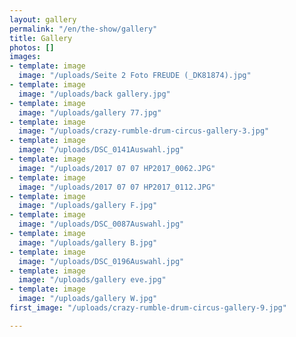 ```yaml
---
layout: gallery
permalink: "/en/the-show/gallery"
title: Gallery
photos: []
images:
- template: image
  image: "/uploads/Seite 2 Foto FREUDE (_DK81874).jpg"
- template: image
  image: "/uploads/back gallery.jpg"
- template: image
  image: "/uploads/gallery 77.jpg"
- template: image
  image: "/uploads/crazy-rumble-drum-circus-gallery-3.jpg"
- template: image
  image: "/uploads/DSC_0141Auswahl.jpg"
- template: image
  image: "/uploads/2017 07 07 HP2017_0062.JPG"
- template: image
  image: "/uploads/2017 07 07 HP2017_0112.JPG"
- template: image
  image: "/uploads/gallery F.jpg"
- template: image
  image: "/uploads/DSC_0087Auswahl.jpg"
- template: image
  image: "/uploads/gallery B.jpg"
- template: image
  image: "/uploads/DSC_0196Auswahl.jpg"
- template: image
  image: "/uploads/gallery eve.jpg"
- template: image
  image: "/uploads/gallery W.jpg"
first_image: "/uploads/crazy-rumble-drum-circus-gallery-9.jpg"

---
```

